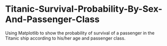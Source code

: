 # Titanic-Survival-Probability-By-Sex-And-Passenger-Class
Using Matplotlib to show the probability of survival of a passenger in the Titanic ship according to his/her age and passenger class.
